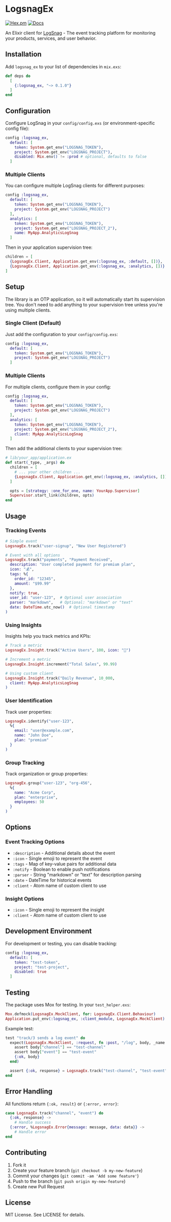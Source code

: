# LogsnagEx

[![Hex.pm](https://img.shields.io/hexpm/v/logsnag_ex.svg)](https://hex.pm/packages/logsnag_ex)
[![Docs](https://img.shields.io/badge/hex-docs-blue.svg)](https://hexdocs.pm/logsnag_ex)

An Elixir client for [LogSnag](https://logsnag.com) - The event tracking platform for monitoring your products, services, and user behavior.

## Installation

Add `logsnag_ex` to your list of dependencies in `mix.exs`:

```elixir
def deps do
  [
    {:logsnag_ex, "~> 0.1.0"}
  ]
end
```

## Configuration

Configure LogSnag in your `config/config.exs` (or environment-specific config file):

```elixir
config :logsnag_ex,
  default: [
    token: System.get_env("LOGSNAG_TOKEN"),
    project: System.get_env("LOGSNAG_PROJECT"),
    disabled: Mix.env() != :prod # optional, defaults to false
  ]
```

### Multiple Clients

You can configure multiple LogSnag clients for different purposes:

```elixir
config :logsnag_ex,
  default: [
    token: System.get_env("LOGSNAG_TOKEN"),
    project: System.get_env("LOGSNAG_PROJECT")
  ],
  analytics: [
    token: System.get_env("LOGSNAG_TOKEN"),
    project: System.get_env("LOGSNAG_PROJECT_2"),
    name: MyApp.AnalyticsLogSnag
  ]
```

Then in your application supervision tree:

```elixir
children = [
  {LogsnagEx.Client, Application.get_env(:logsnag_ex, :default, [])},
  {LogsnagEx.Client, Application.get_env(:logsnag_ex, :analytics, [])}
]
```

## Setup

The library is an OTP application, so it will automatically start its supervision tree. You don't need to add anything to your supervision tree unless you're using multiple clients.

### Single Client (Default)

Just add the configuration to your `config/config.exs`:

```elixir
config :logsnag_ex,
  default: [
    token: System.get_env("LOGSNAG_TOKEN"),
    project: System.get_env("LOGSNAG_PROJECT")
  ]
```

### Multiple Clients

For multiple clients, configure them in your config:

```elixir
config :logsnag_ex,
  default: [
    token: System.get_env("LOGSNAG_TOKEN"),
    project: System.get_env("LOGSNAG_PROJECT")
  ],
  analytics: [
    token: System.get_env("LOGSNAG_TOKEN"),
    project: System.get_env("LOGSNAG_PROJECT_2"),
    client: MyApp.AnalyticsLogSnag
  ]
```

Then add the additional clients to your supervision tree:

```elixir
# lib/your_app/application.ex
def start(_type, _args) do
  children = [
    # ... your other children ...
    {LogsnagEx.Client, Application.get_env(:logsnag_ex, :analytics, [])}
  ]

  opts = [strategy: :one_for_one, name: YourApp.Supervisor]
  Supervisor.start_link(children, opts)
end
```

## Usage

### Tracking Events

```elixir
# Simple event
LogsnagEx.track("user-signup", "New User Registered")

# Event with all options
LogsnagEx.track("payments", "Payment Received",
  description: "User completed payment for premium plan",
  icon: "💰",
  tags: %{
    order_id: "12345",
    amount: "$99.99"
  },
  notify: true,
  user_id: "user-123",  # Optional user association
  parser: "markdown",   # Optional: "markdown" or "text"
  date: DateTime.utc_now()  # Optional timestamp
)
```

### Using Insights

Insights help you track metrics and KPIs:

```elixir
# Track a metric
LogsnagEx.Insight.track("Active Users", 100, icon: "👥")

# Increment a metric
LogsnagEx.Insight.increment("Total Sales", 99.99)

# Using custom client
LogsnagEx.Insight.track("Daily Revenue", 10_000,
  client: MyApp.AnalyticsLogSnag
)
```

### User Identification

Track user properties:

```elixir
LogsnagEx.identify("user-123",
  %{
    email: "user@example.com",
    name: "John Doe",
    plan: "premium"
  }
)
```

### Group Tracking

Track organization or group properties:

```elixir
LogsnagEx.group("user-123", "org-456",
  %{
    name: "Acme Corp",
    plan: "enterprise",
    employees: 50
  }
)
```

## Options

### Event Tracking Options

- `:description` - Additional details about the event
- `:icon` - Single emoji to represent the event
- `:tags` - Map of key-value pairs for additional data
- `:notify` - Boolean to enable push notifications
- `:parser` - String "markdown" or "text" for description parsing
- `:date` - DateTime for historical events
- `:client` - Atom name of custom client to use

### Insight Options

- `:icon` - Single emoji to represent the insight
- `:client` - Atom name of custom client to use

## Development Environment

For development or testing, you can disable tracking:

```elixir
config :logsnag_ex,
  default: [
    token: "test-token",
    project: "test-project",
    disabled: true
  ]
```

## Testing

The package uses Mox for testing. In your `test_helper.exs`:

```elixir
Mox.defmock(LogsnagEx.MockClient, for: LogsnagEx.Client.Behaviour)
Application.put_env(:logsnag_ex, :client_module, LogsnagEx.MockClient)
```

Example test:

```elixir
test "track/3 sends a log event" do
  expect(LogsnagEx.MockClient, :request, fn :post, "/log", body, _name ->
    assert body["channel"] == "test-channel"
    assert body["event"] == "test-event"
    {:ok, body}
  end)

  assert {:ok, response} = LogsnagEx.track("test-channel", "test-event")
end
```

## Error Handling

All functions return `{:ok, result}` or `{:error, error}`:

```elixir
case LogsnagEx.track("channel", "event") do
  {:ok, response} ->
    # Handle success
  {:error, %LogsnagEx.Error{message: message, data: data}} ->
    # Handle error
end
```

## Contributing

1. Fork it
2. Create your feature branch (`git checkout -b my-new-feature`)
3. Commit your changes (`git commit -am 'Add some feature'`)
4. Push to the branch (`git push origin my-new-feature`)
5. Create new Pull Request

## License

MIT License. See LICENSE for details.
